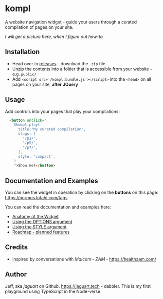 # kompl

A website navigation widget - guide your users through a curated compilation of pages on your site.

*I will get a picture here, when I figure out how-to*

## Installation

* Head over to [releases](releses) - download the `.zip` file
* Unzip the contents into a folder that is accessible from your website - e.g. `public/`
* Add `<script src='/kompl.bundle.js'></script>` into the `<head>` on all pages on your site, **after JQuery**

## Usage

Add controls into your pages that play your compilations:

```html
  <button onclick="
    $kompl.play(
      title:'My curated compilation',
      slugs: [
        '/p1/',
        '/p5/',
        '/p7/',
      ],
      style: 'compact',
    )
    ">Show me!</button>
```

## Documentation and Examples

You can see the widget in operation by clicking on the **buttons** on this page: https://normus.totahi.com/tags

You can read the documentation and examples here:
* [Anatomy of the Widget](doc/widget-anatomy.md)
* [Using the OPTIONS argument](doc/example-options.md)
* [Using the STYLE argument](doc/example-style.md)
* [Roadmap - planned features](doc/roadmap.md)

## Credits

* Inspired by conversations with *Malcom - ZAM* - https://healthzam.com/

## Author

Jeff, aka *jaguart* on Github. https://jaguart.tech - dabbler. This is my first playground using TypeScript in the Node-verse.
